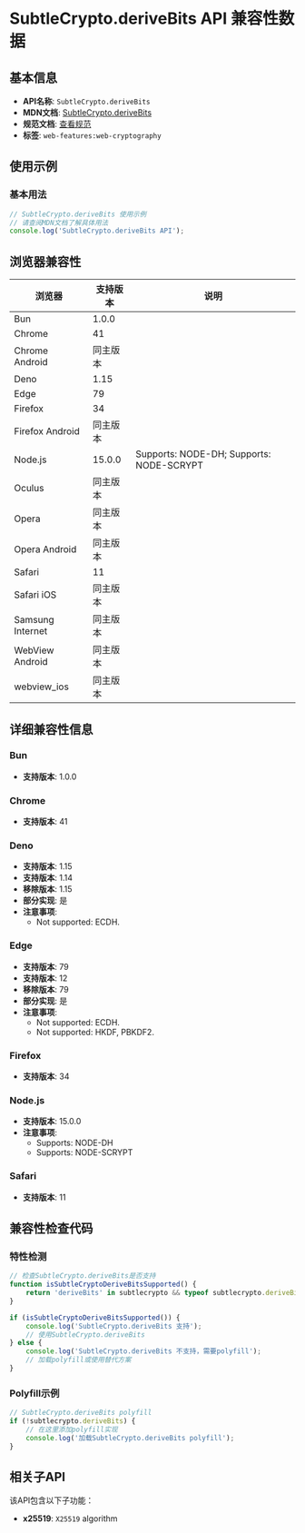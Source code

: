 # SubtleCrypto.deriveBits API 兼容性数据

## 基本信息

- **API名称**: `SubtleCrypto.deriveBits`
- **MDN文档**: [SubtleCrypto.deriveBits](https://developer.mozilla.org/docs/Web/API/SubtleCrypto/deriveBits)
- **规范文档**: [查看规范](https://w3c.github.io/webcrypto/#SubtleCrypto-method-deriveBits)
- **标签**: `web-features:web-cryptography`

## 使用示例

### 基本用法

```javascript
// SubtleCrypto.deriveBits 使用示例
// 请查阅MDN文档了解具体用法
console.log('SubtleCrypto.deriveBits API');
```

## 浏览器兼容性

| 浏览器 | 支持版本 | 说明 |
|--------|----------|------|
| Bun | 1.0.0 |  |
| Chrome | 41 |  |
| Chrome Android | 同主版本 |  |
| Deno | 1.15 |  |
| Edge | 79 |  |
| Firefox | 34 |  |
| Firefox Android | 同主版本 |  |
| Node.js | 15.0.0 | Supports: NODE-DH; Supports: NODE-SCRYPT |
| Oculus | 同主版本 |  |
| Opera | 同主版本 |  |
| Opera Android | 同主版本 |  |
| Safari | 11 |  |
| Safari iOS | 同主版本 |  |
| Samsung Internet | 同主版本 |  |
| WebView Android | 同主版本 |  |
| webview_ios | 同主版本 |  |

## 详细兼容性信息

### Bun

- **支持版本**: 1.0.0

### Chrome

- **支持版本**: 41

### Deno

- **支持版本**: 1.15
- **支持版本**: 1.14
- **移除版本**: 1.15
- **部分实现**: 是
- **注意事项**:
  - Not supported: ECDH.

### Edge

- **支持版本**: 79
- **支持版本**: 12
- **移除版本**: 79
- **部分实现**: 是
- **注意事项**:
  - Not supported: ECDH.
  - Not supported: HKDF, PBKDF2.

### Firefox

- **支持版本**: 34

### Node.js

- **支持版本**: 15.0.0
- **注意事项**:
  - Supports: NODE-DH
  - Supports: NODE-SCRYPT

### Safari

- **支持版本**: 11

## 兼容性检查代码

### 特性检测

```javascript
// 检查SubtleCrypto.deriveBits是否支持
function isSubtleCryptoDeriveBitsSupported() {
    return 'deriveBits' in subtlecrypto && typeof subtlecrypto.deriveBits === 'function';
}

if (isSubtleCryptoDeriveBitsSupported()) {
    console.log('SubtleCrypto.deriveBits 支持');
    // 使用SubtleCrypto.deriveBits
} else {
    console.log('SubtleCrypto.deriveBits 不支持，需要polyfill');
    // 加载polyfill或使用替代方案
}
```

### Polyfill示例

```javascript
// SubtleCrypto.deriveBits polyfill
if (!subtlecrypto.deriveBits) {
    // 在这里添加polyfill实现
    console.log('加载SubtleCrypto.deriveBits polyfill');
}
```

## 相关子API

该API包含以下子功能：

- **x25519**: `X25519` algorithm

